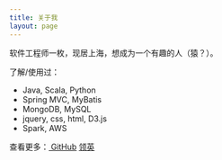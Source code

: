 ```yaml
---
title: 关于我
layout: page
---
```

软件工程师一枚，现居上海，想成为一个有趣的人（猿？）。

了解/使用过：
- Java, Scala, Python
- Spring MVC, MyBatis
- MongoDB, MySQL
- jquery, css, html, D3.js
- Spark, AWS

查看更多：[<i class="fa fa-github" aria-hidden="true"></i> GitHub](https://github.com/lsm2333)
[<i class="fa fa-linkedin" aria-hidden="true"></i>领英](https://www.linkedin.com/in/simon-lin-bio)
